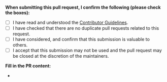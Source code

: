 <!-- Please be sure to add one of the labels in the right hand side Labels option before creating a PR: [feature], [fix], [documentation],[translation]. This will allow Actions to automatically categorize PRs when generating Releases. -->

**When submitting this pull request, I confirm the following (please check the boxes):**

- [ ] I have read and understood the [Contributor Guidelines](https://github.com/hydralauncher/hydra?tab=readme-ov-file#ways-you-can-contribute).
- [ ] I have checked that there are no duplicate pull requests related to this request.
- [ ] I have considered, and confirm that this submission is valuable to others.
- [ ] I accept that this submission may not be used and the pull request may be closed at the discretion of the maintainers.

**Fill in the PR content:**

-
